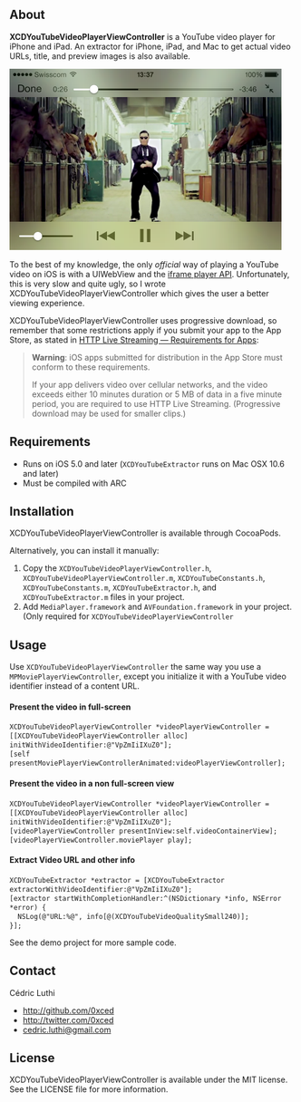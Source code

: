 ## About

**XCDYouTubeVideoPlayerViewController** is a YouTube video player for iPhone and iPad. An extractor for iPhone, iPad, and Mac to get actual video URLs, title, and preview images is also available.

<img src="Screenshots/XCDYouTubeVideoPlayerViewController.png" width="480" height="320">

To the best of my knowledge, the only *official* way of playing a YouTube video on iOS is with a UIWebView and the [iframe player API](https://developers.google.com/youtube/iframe_api_reference). Unfortunately, this is very slow and quite ugly, so I wrote XCDYouTubeVideoPlayerViewController which gives the user a better viewing experience.

XCDYouTubeVideoPlayerViewController uses progressive download, so remember that some restrictions apply if you submit your app to the App Store, as stated in 
[HTTP Live Streaming — Requirements for Apps](https://developer.apple.com/library/ios/documentation/NetworkingInternet/Conceptual/StreamingMediaGuide/UsingHTTPLiveStreaming/UsingHTTPLiveStreaming.html#//apple_ref/doc/uid/TP40008332-CH102-SW5):
> **Warning**: iOS apps submitted for distribution in the App Store must conform to these requirements.
> 
> If your app delivers video over cellular networks, and the video exceeds either 10 minutes duration or 5 MB of data in a five minute period, you are required to use HTTP Live Streaming. (Progressive download may be used for smaller clips.)

## Requirements

- Runs on iOS 5.0 and later (`XCDYouTubeExtractor` runs on Mac OSX 10.6 and later)
- Must be compiled with ARC

## Installation

XCDYouTubeVideoPlayerViewController is available through CocoaPods.

Alternatively, you can install it manually:

1. Copy the `XCDYouTubeVideoPlayerViewController.h`, `XCDYouTubeVideoPlayerViewController.m`, `XCDYouTubeConstants.h`, `XCDYouTubeConstants.m`, `XCDYouTubeExtractor.h`, and `XCDYouTubeExtractor.m` files in your project.
2. Add `MediaPlayer.framework` and `AVFoundation.framework` in your project. (Only required for `XCDYouTubeVideoPlayerViewController`

## Usage

Use `XCDYouTubeVideoPlayerViewController` the same way you use a `MPMoviePlayerViewController`, except you initialize it with a YouTube video identifier instead of a content URL.

#### Present the video in full-screen

```objc
XCDYouTubeVideoPlayerViewController *videoPlayerViewController = [[XCDYouTubeVideoPlayerViewController alloc] initWithVideoIdentifier:@"VpZmIiIXuZ0"];
[self presentMoviePlayerViewControllerAnimated:videoPlayerViewController];
```

#### Present the video in a non full-screen view

```objc
XCDYouTubeVideoPlayerViewController *videoPlayerViewController = [[XCDYouTubeVideoPlayerViewController alloc] initWithVideoIdentifier:@"VpZmIiIXuZ0"];
[videoPlayerViewController presentInView:self.videoContainerView];
[videoPlayerViewController.moviePlayer play];
```

#### Extract Video URL and other info
```objc
XCDYouTubeExtractor *extractor = [XCDYouTubeExtractor extractorWithVideoIdentifier:@"VpZmIiIXuZ0"];
[extractor startWithCompletionHandler:^(NSDictionary *info, NSError *error) {
  NSLog(@"URL:%@", info[@(XCDYouTubeVideoQualitySmall240)];
}];
```
See the demo project for more sample code.

## Contact

Cédric Luthi

- http://github.com/0xced
- http://twitter.com/0xced
- cedric.luthi@gmail.com

## License

XCDYouTubeVideoPlayerViewController is available under the MIT license. See the LICENSE file for more information.
